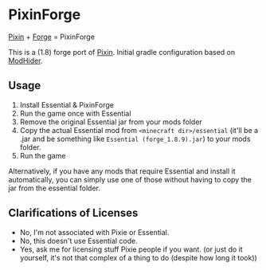 # PixinForge

[Pixin](https://github.com/AnotherPillow/Pixin) + [Forge](https://files.minecraftforge.net/net/minecraftforge/forge/) = PixinForge

This is a (1.8) forge port of [Pixin](https://github.com/AnotherPillow/Pixin). Initial gradle configuration based on [ModHider](https://github.com/Fabi019/ForgeModHider).

## Usage

1. Install Essential & PixinForge
2. Run the game once with Essential
3. Remove the original Essential jar from your mods folder
4. Copy the actual Essential mod from `<minecraft dir>/essential` (it'll be a .jar and be something like `Essential (forge_1.8.9).jar`) to your mods folder.
5. Run the game

Alternatively, if you have any mods that require Essential and install it automatically, you can simply use one of those without having to copy the jar from the essential folder.

## Clarifications of Licenses

- No, I'm not associated with Pixie or Essential.
- No, this doesn't use Essential code.
- Yes, ask me for licensing stuff Pixie people if you want. (or just do it yourself, it's not that complex of a thing to do (despite how long it took))
